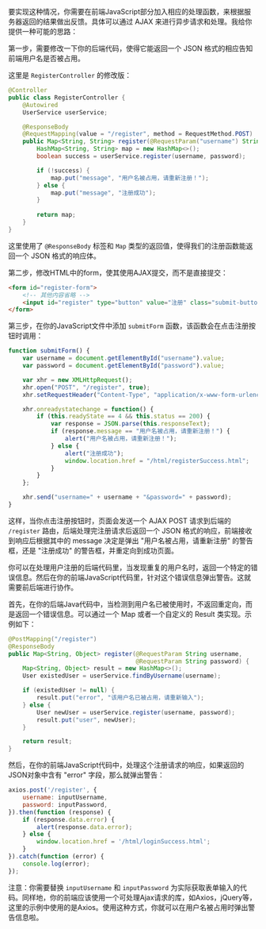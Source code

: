要实现这种情况，你需要在前端JavaScript部分加入相应的处理函数，来根据服务器返回的结果做出反馈。具体可以通过 AJAX 来进行异步请求和处理。我给你提供一种可能的思路：

第一步，需要修改一下你的后端代码，使得它能返回一个 JSON 格式的相应告知前端用户名是否被占用。

这里是 `RegisterController` 的修改版：

```java
@Controller
public class RegisterController {
    @Autowired 
    UserService userService;

    @ResponseBody
    @RequestMapping(value = "/register", method = RequestMethod.POST)
    public Map<String, String> register(@RequestParam("username") String username, @RequestParam("password") String password) {
        HashMap<String, String> map = new HashMap<>();
        boolean success = userService.register(username, password);

        if (!success) {
            map.put("message", "用户名被占用，请重新注册！");
        } else {
            map.put("message", "注册成功");
        }
        
        return map;
    } 
}
```
这里使用了 `@ResponseBody` 标签和 `Map` 类型的返回值，使得我们的注册函数能返回一个 JSON 格式的响应体。

第二步，修改HTML中的form，使其使用AJAX提交，而不是直接提交：

```html
<form id="register-form">
    <!-- 其他内容省略 -->
    <input id="register" type="button" value="注册" class="submit-button cursor-pointer button-hover" onclick="submitForm()">
</form>
```

第三步，在你的JavaScript文件中添加 `submitForm` 函数，该函数会在点击注册按钮时调用：

```javascript
function submitForm() {
    var username = document.getElementById("username").value;
    var password = document.getElementById("password").value;

    var xhr = new XMLHttpRequest();
    xhr.open("POST", "/register", true);
    xhr.setRequestHeader("Content-Type", "application/x-www-form-urlencoded");

    xhr.onreadystatechange = function() {
        if (this.readyState == 4 && this.status == 200) {
            var response = JSON.parse(this.responseText);
            if (response.message == "用户名被占用，请重新注册！") {
                alert("用户名被占用，请重新注册！");
            } else {
                alert("注册成功");
                window.location.href = "/html/registerSuccess.html";
            }
        }
    };

    xhr.send("username=" + username + "&password=" + password);
}
```

这样，当你点击注册按钮时，页面会发送一个 AJAX POST 请求到后端的 `/register` 路由，后端处理完注册请求后返回一个 JSON 格式的响应，前端接收到响应后根据其中的 message 决定是弹出 "用户名被占用，请重新注册" 的警告框，还是 "注册成功" 的警告框，并重定向到成功页面。








你可以在处理用户注册的后端代码里，当发现重复的用户名时，返回一个特定的错误信息。然后在你的前端JavaScript代码里，针对这个错误信息弹出警告。这就需要前后端进行协作。

首先，在你的后端Java代码中，当检测到用户名已被使用时，不返回重定向，而是返回一个错误信息。可以通过一个 Map 或者一个自定义的 Result 类实现。示例如下：

```java
@PostMapping("/register")
@ResponseBody
public Map<String, Object> register(@RequestParam String username,
                                    @RequestParam String password) {
    Map<String, Object> result = new HashMap<>();
    User existedUser = userService.findByUsername(username);

    if (existedUser != null) {
        result.put("error", "该用户名已被占用，请重新输入");
    } else {
        User newUser = userService.register(username, password);
        result.put("user", newUser);
    }

    return result;
}
```

然后，在你的前端JavaScript代码中，处理这个注册请求的响应，如果返回的JSON对象中含有 "error" 字段，那么就弹出警告：

```javascript
axios.post('/register', {
    username: inputUsername,
    password: inputPassword,
}).then(function (response) {
    if (response.data.error) {
        alert(response.data.error);
    } else {
        window.location.href = '/html/loginSuccess.html';
    }
}).catch(function (error) {
    console.log(error);
});
```

注意：你需要替换 `inputUsername` 和 `inputPassword` 为实际获取表单输入的代码。同样地，你的前端应该使用一个可处理Ajax请求的库，如Axios，jQuery等，这里的示例中使用的是Axios。使用这种方式，你就可以在用户名被占用时弹出警告信息啦。